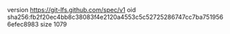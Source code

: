 version https://git-lfs.github.com/spec/v1
oid sha256:fb2f20ec4bb8c38083f4e2120a4553c5c52725286747cc7ba7519566efec8983
size 1079
